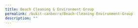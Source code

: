 ```yaml
---
title: Beach Cleaning & Environment Group
permalink: /bukit-canberra/Beach-Cleaning-Environment-Group
description: ""
---
```

